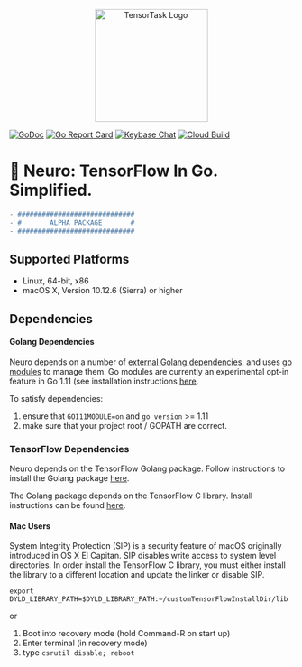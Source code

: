 <p align="center">
<a href="https://tensortask.com">
<img width="200" alt="TensorTask Logo" src="https://storage.googleapis.com/tensortask-static/tensortask_transparent.png">
</a>
</p>

[![GoDoc][1]][2] [![Go Report Card][3]][4] [![Keybase Chat][5]][6] [![Cloud Build][7]][8]

[1]: https://godoc.org/github.com/tensortask/neuro?status.svg
[2]: https://godoc.org/github.com/tensortask/neuro
[3]: https://goreportcard.com/badge/github.com/tensortask/neuro
[4]: https://goreportcard.com/report/github.com/tensortask/neuro
[5]: https://img.shields.io/badge/keybase%20chat-tensortask.public-blue.svg
[6]: https://keybase.io/team/tensortask.public
[7]: https://storage.googleapis.com/tensortask-static/build/neuro.svg
[8]: https://github.com/sbsends/cloud-build-badge

[9]: https://github.com/golang/go/wiki/Modules
[10]: https://github.com/golang/go/wiki/Modules#how-to-install-and-activate-module-support
[11]: https://www.tensorflow.org/install/lang_go
[12]: https://www.tensorflow.org/install/lang_c

# 🧠 Neuro: TensorFlow In Go. Simplified.

```diff
- #############################
- #       ALPHA PACKAGE       #
- #############################
```

## Supported Platforms

* Linux, 64-bit, x86
* macOS X, Version 10.12.6 (Sierra) or higher

## Dependencies

#### Golang Dependencies

Neuro depends on a number of [external Golang dependencies](./go.sum), and uses [go modules][9] to manage them. Go modules are currently an experimental opt-in feature in Go 1.11 (see installation instructions [here][10].

To satisfy dependencies: 
1) ensure that `GO111MODULE=on` and `go version` >= 1.11
2) make sure that your project root / GOPATH are correct.

### TensorFlow Dependencies

Neuro depends on the TensorFlow Golang package. Follow instructions to install the Golang package [here][11]. 

The Golang package depends on the TensorFlow C library. Install instructions can be found [here][12].

#### Mac Users

System Integrity Protection (SIP) is a security feature of macOS originally introduced in OS X El Capitan. SIP disables write access to system level directories. In order install the TensorFlow C library, you must either install the library to a different location and update the linker or disable SIP.

`export DYLD_LIBRARY_PATH=$DYLD_LIBRARY_PATH:~/customTensorFlowInstallDir/lib`

or

1) Boot into recovery mode (hold Command-R on start up)
2) Enter terminal (in recovery mode)
3) type `csrutil disable; reboot`



